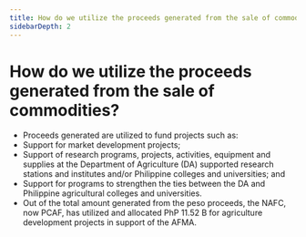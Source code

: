 ```yaml
---
title: How do we utilize the proceeds generated from the sale of commodities?
sidebarDepth: 2
---
```


# How do we utilize the proceeds generated from the sale of commodities?


 - Proceeds generated are utilized to fund projects such as:
 - Support for market development projects;
 - Support of research programs, projects, activities, equipment and supplies at the Department of Agriculture (DA) supported research stations and institutes and/or Philippine colleges and universities; and
 - Support for programs to strengthen the ties between the DA and Philippine agricultural colleges and universities.
 - Out of the total amount generated from the peso proceeds, the NAFC, now PCAF, has utilized and allocated PhP 11.52 B for agriculture development projects in support of the AFMA.

